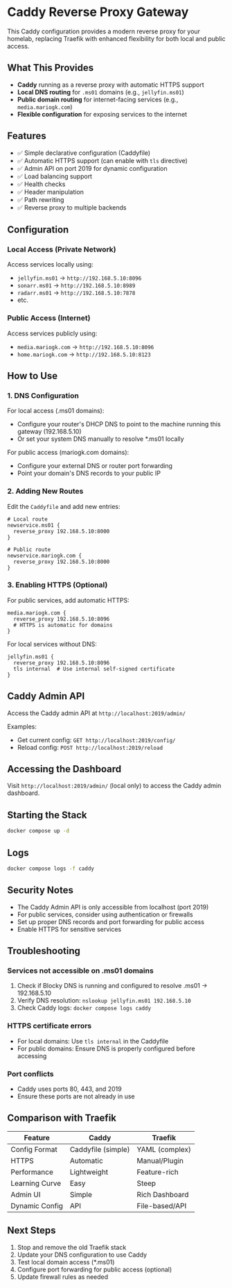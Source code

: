 # Caddy Reverse Proxy Gateway

This Caddy configuration provides a modern reverse proxy for your homelab, replacing Traefik with enhanced flexibility for both local and public access.

## What This Provides

- **Caddy** running as a reverse proxy with automatic HTTPS support
- **Local DNS routing** for `.ms01` domains (e.g., `jellyfin.ms01`)
- **Public domain routing** for internet-facing services (e.g., `media.mariogk.com`)
- **Flexible configuration** for exposing services to the internet

## Features

- ✅ Simple declarative configuration (Caddyfile)
- ✅ Automatic HTTPS support (can enable with `tls` directive)
- ✅ Admin API on port 2019 for dynamic configuration
- ✅ Load balancing support
- ✅ Health checks
- ✅ Header manipulation
- ✅ Path rewriting
- ✅ Reverse proxy to multiple backends

## Configuration

### Local Access (Private Network)

Access services locally using:
- `jellyfin.ms01` → `http://192.168.5.10:8096`
- `sonarr.ms01` → `http://192.168.5.10:8989`
- `radarr.ms01` → `http://192.168.5.10:7878`
- etc.

### Public Access (Internet)

Access services publicly using:
- `media.mariogk.com` → `http://192.168.5.10:8096`
- `home.mariogk.com` → `http://192.168.5.10:8123`

## How to Use

### 1. DNS Configuration

For local access (.ms01 domains):
- Configure your router's DHCP DNS to point to the machine running this gateway (192.168.5.10)
- Or set your system DNS manually to resolve *.ms01 locally

For public access (mariogk.com domains):
- Configure your external DNS or router port forwarding
- Point your domain's DNS records to your public IP

### 2. Adding New Routes

Edit the `Caddyfile` and add new entries:

```caddyfile
# Local route
newservice.ms01 {
  reverse_proxy 192.168.5.10:8000
}

# Public route
newservice.mariogk.com {
  reverse_proxy 192.168.5.10:8000
}
```

### 3. Enabling HTTPS (Optional)

For public services, add automatic HTTPS:

```caddyfile
media.mariogk.com {
  reverse_proxy 192.168.5.10:8096
  # HTTPS is automatic for domains
}
```

For local services without DNS:

```caddyfile
jellyfin.ms01 {
  reverse_proxy 192.168.5.10:8096
  tls internal  # Use internal self-signed certificate
}
```

## Caddy Admin API

Access the Caddy admin API at `http://localhost:2019/admin/`

Examples:
- Get current config: `GET http://localhost:2019/config/`
- Reload config: `POST http://localhost:2019/reload`

## Accessing the Dashboard

Visit `http://localhost:2019/admin/` (local only) to access the Caddy admin dashboard.

## Starting the Stack

```bash
docker compose up -d
```

## Logs

```bash
docker compose logs -f caddy
```

## Security Notes

- The Caddy Admin API is only accessible from localhost (port 2019)
- For public services, consider using authentication or firewalls
- Set up proper DNS records and port forwarding for public access
- Enable HTTPS for sensitive services

## Troubleshooting

### Services not accessible on .ms01 domains

1. Check if Blocky DNS is running and configured to resolve .ms01 → 192.168.5.10
2. Verify DNS resolution: `nslookup jellyfin.ms01 192.168.5.10`
3. Check Caddy logs: `docker compose logs caddy`

### HTTPS certificate errors

- For local domains: Use `tls internal` in the Caddyfile
- For public domains: Ensure DNS is properly configured before accessing

### Port conflicts

- Caddy uses ports 80, 443, and 2019
- Ensure these ports are not already in use

## Comparison with Traefik

| Feature | Caddy | Traefik |
|---------|-------|---------|
| Config Format | Caddyfile (simple) | YAML (complex) |
| HTTPS | Automatic | Manual/Plugin |
| Performance | Lightweight | Feature-rich |
| Learning Curve | Easy | Steep |
| Admin UI | Simple | Rich Dashboard |
| Dynamic Config | API | File-based/API |

## Next Steps

1. Stop and remove the old Traefik stack
2. Update your DNS configuration to use Caddy
3. Test local domain access (*.ms01)
4. Configure port forwarding for public access (optional)
5. Update firewall rules as needed

